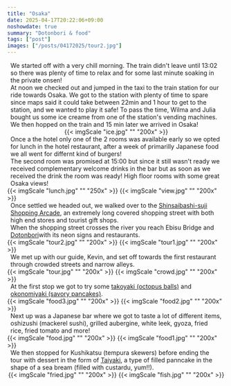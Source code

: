 ```yaml
---
title: "Osaka"
date: 2025-04-17T20:22:06+09:00
noshowdate: true
summary: "Dotonbori & food"
tags: ["post"]
images: ["/posts/04172025/tour2.jpg"]
---
```





<div style="display:flex; justify-content: center">
<div style="flex-basis: 97%">
We started off with a very chill morning. The train didn't leave until 13:02 so there was plenty of time to relax and for some last minute soaking in the private onsen!<br> 
At noon we checked out and jumped in the taxi to the train station for our ride towards Osaka. We got to the station with plenty of time to spare since maps said it could take between 22min and 1 hour to get to the station, and we wanted to play it safe! To pass the time, Wilma and Julia bought us some ice creame from one of the station's vending machines.<br>
We then hopped on the train and 15 min later we arrived in Osaka!<br>
</div>
</div>
<div style="display:flex; justify-content: center; flex-wrap: wrap">
{{< imgScale "ice.jpg" "" "200x" >}}
</div>


<div style="display:flex; justify-content: center">
<div style="flex-basis: 97%">
Once a the hotel only one of the 2 rooms was available early so we opted for lunch in the hotel restaurant, after a week of primarilly Japanese food we all went for differnt kind of burgers!<br>
The second room was promised at 15:00 but since it still wasn't ready we received complementary welcome drinks in the bar but as soon as we received the drink the room was ready! High floor rooms with some great Osaka views!
</div>
</div>
<div style="display:flex; justify-content: center; flex-wrap: wrap">
{{< imgScale "lunch.jpg" "" "250x" >}}
{{< imgScale "view.jpg" "" "200x" >}}
</div>


<div style="display:flex; justify-content: center">
<div style="flex-basis: 97%">
Once settled we headed out, we walked over to the <a href="https://insideosaka.com/shinsaibashi-suji-shopping-arcade/">Shinsaibashi-suji Shopping Arcade</a>, an extremely long covered shopping street with both high end stores and tourist gift shops.<br>
When the shopping street crosses the river you reach Ebisu Bridge and <a href="https://www.japan.travel/en/spot/2207/">Dotonbori</a>with its neon signs and restaurants. 
</div>
</div>
<div style="display:flex; justify-content: center; flex-wrap: wrap">
{{< imgScale "tour2.jpg" "" "200x" >}}
{{< imgScale "tour1.jpg" "" "200x" >}}
</div>


<div style="display:flex; justify-content: center">
<div style="flex-basis: 97%">
We met up with our guide, Kevin, and set off towards the first restaurant through crowded streets and narrow alleys.
</div>
</div>
<div style="display:flex; justify-content: center; flex-wrap: wrap">
{{< imgScale "tour.jpg" "" "200x" >}}
{{< imgScale "crowd.jpg" "" "200x" >}}
</div>

<div style="display:flex; justify-content: center">
<div style="flex-basis: 97%">
At the first stop we got to try some <a href="https://en.wikipedia.org/wiki/Takoyaki">takoyaki (octopus balls)</a> and <a href="https://en.wikipedia.org/wiki/Okonomiyaki">okonomiyaki (savory pancakes)</a>.
</div>
</div>
<div style="display:flex; justify-content: center; flex-wrap: wrap">
{{< imgScale "food3.jpg" "" "200x" >}}
{{< imgScale "food2.jpg" "" "200x" >}}
</div>

<div style="display:flex; justify-content: center">
<div style="flex-basis: 97%">
Next up was a Japanese bar where we got to taste a lot of different items, oshizushi (mackerel sushi), grilled aubergine, white leek, gyoza, fried rice, fried tomato and more!
</div>
</div>
<div style="display:flex; justify-content: center; flex-wrap: wrap">
{{< imgScale "food.jpg" "" "200x" >}}
{{< imgScale "food1.jpg" "" "200x" >}}
</div>

<div style="display:flex; justify-content: center">
<div style="flex-basis: 97%">
We then stopped for Kushikatsu (tempura skewers) before ending the tour with dessert in the form of <a href="https://www.gov-online.go.jp/eng/publicity/book/hlj/html/202305/202305_08_en.html#:~:text=Taiyaki%20is%20a%20traditional%20Japanese,a%20sea%20bream%20(tai).">Taiyaki</a>, a type of filled panncake in the shape of a sea bream (filled with custardu, yum!!). 
</div>
</div>
<div style="display:flex; justify-content: center; flex-wrap: wrap">
{{< imgScale "fried.jpg" "" "200x" >}}
{{< imgScale "fish.jpg" "" "200x" >}}
</div>